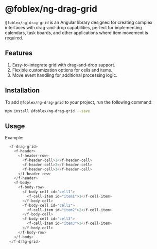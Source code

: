 # @foblex/ng-drag-grid

`@foblex/ng-drag-grid` is an Angular library designed for creating complex interfaces with drag-and-drop capabilities, perfect for implementing calendars, task boards, and other applications where item movement is required.

## Features

1. Easy-to-integrate grid with drag-and-drop support.
2. Flexible customization options for cells and items.
3. Move event handling for additional processing logic.

## Installation

To add `@foblex/ng-drag-grid` to your project, run the following command:

```bash
npm install @foblex/ng-drag-grid --save
```

## Usage

Example:
```typescript
  <f-drag-grid>
    <f-header>
      <f-header-row>
        <f-header-cell>1</f-header-cell>
        <f-header-cell>2</f-header-cell>
        <f-header-cell>3</f-header-cell>
      </f-header-row>
    </f-header>
    <f-body>
      <f-body-row>
        <f-body-cell id="cell1">
          <f-cell-item id="item1">1</f-cell-item>
        </f-body-cell>
        <f-body-cell id="cell2">
          <f-cell-item id="item2">2</f-cell-item>
        </f-body-cell>
        <f-body-cell id="cell3">
          <f-cell-item id="item3">3</f-cell-item>
        </f-body-cell>
      </f-body-row>
    </f-body>
  </f-drag-grid>
```

